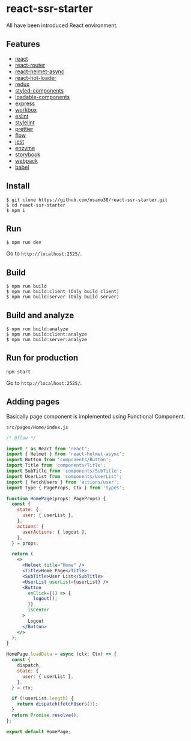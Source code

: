 # react-ssr-starter

All have been introduced React environment.

## Features

- [react](https://reactjs.org/)
- [react-router](https://reacttraining.com/react-router/)
- [react-helmet-async](https://github.com/staylor/react-helmet-async/)
- [react-hot-loader](http://gaearon.github.io/react-hot-loader/)
- [redux](https://rackt.github.io/redux/)
- [styled-components](https://www.styled-components.com/)
- [loadable-components](https://www.smooth-code.com/open-source/loadable-components/)
- [express](http://expressjs.com/)
- [workbox](https://developers.google.com/web/tools/workbox/)
- [eslint](https://eslint.org/)
- [stylelint](https://stylelint.io/)
- [prettier](https://prettier.io/)
- [flow](https://flow.org/)
- [jest](https://facebook.github.io/jest/)
- [enzyme](http://airbnb.io/enzyme/)
- [storybook](https://storybook.js.org/)
- [webpack](https://webpack.js.org/)
- [babel](https://babeljs.io/)

## Install

```
$ git clone https://github.com/osamu38/react-ssr-starter.git
$ cd react-ssr-starter
$ npm i
```

## Run

```
$ npm run dev
```

Go to `http://localhost:2525/`.

## Build

```
$ npm run build
$ npm run build:client (Only build client)
$ npm run build:server (Only build server)
```

## Build and analyze

```
$ npm run build:analyze
$ npm run build:client:analyze
$ npm run build:server:analyze
```

## Run for production

```
npm start
```

Go to `http://localhost:2525/`.

## Adding pages

Basically page component is implemented using Functional Component.

`src/pages/Home/index.js`

```jsx
/* @flow */

import * as React from 'react';
import { Helmet } from 'react-helmet-async';
import Button from 'components/Button';
import Title from 'components/Title';
import SubTitle from 'components/SubTitle';
import UserList from 'components/UserList';
import { fetchUsers } from 'actions/user';
import type { PageProps, Ctx } from 'types';

function HomePage(props: PageProps) {
  const {
    state: {
      user: { userList },
    },
    actions: {
      userActions: { logout },
    },
  } = props;

  return (
    <>
      <Helmet title="Home" />
      <Title>Home Page</Title>
      <SubTitle>User List</SubTitle>
      <UserList userList={userList} />
      <Button
        onClick={() => {
          logout();
        }}
        isCenter
      >
        Logout
      </Button>
    </>
  );
}

HomePage.loadData = async (ctx: Ctx) => {
  const {
    dispatch,
    state: {
      user: { userList },
    },
  } = ctx;

  if (!userList.length) {
    return dispatch(fetchUsers());
  }
  return Promise.resolve();
};

export default HomePage;
```
